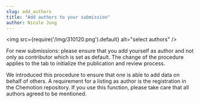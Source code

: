 ```yaml
---
slug: add_authors
title: "Add authors to your submission"
author: Nicole Jung
---
```


<img
src={require('/img/310120.png').default}
alt="select authors"
/>

For new submissions: please ensure that you add yourself as author and not only as contributor which is set as default.
The change of the procedure applies to the tab to initialize the publication and review process.

We introduced this procedure to ensure that one is able to add data on behalf of others. A requirement for a listing as
author is the registration in the Chemotion repository. If you use this function, please take care that all authors
agreed to be mentioned.
